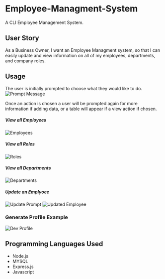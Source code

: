 # Employee-Managment-System

A CLI Employee Management System.

## User Story
As a Business Owner, I want an Employee Managment system, so that I can easily update and view information on all of my employees, departments, and company roles.

## Usage
The user is initially prompted to choose what they would like to do. 
![Prompt Message](startPrompt.png)

Once an action is chosen a user will be prompted again for more information if adding data, or a table will appear if a view action if chosen.
##### View all Employees
![Employees](viewEmployees.png)
##### View all Roles
![Roles](viewRoles.png)
##### View all Departments
![Departments](viewDepts.png)
##### Update an Emplyoee
![Update Prompt](updateEmployee.png)
![Updated Employee](updatesEmployee.png)

### Generate Profile Example
![Dev Profile](profileImg.png)

## Programming Languages Used
* Node.js
* MYSQL 
* Express.js
* Javascript
